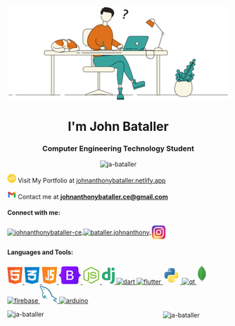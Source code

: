 [![MasterHead](assets/img/animated-programmer.gif)](http://johnanthonybataller.netlify.app/)

<h1 align="center">I'm John Bataller</h1>
<h3 align="center">Computer Engineering Technology Student</h3>

<!-- <img align="right" style="border-radius:50%" src="assets/img/animated-programmer.gif" width="600" />
 -->
<!-- VISIT COUNTER -->
<p align="center"> <img src="https://komarev.com/ghpvc/?username=ja-bataller&label=PROFILE%20VIEWS&color=FAD02C&style=flat" alt="ja-bataller" /> </p>


<img src="assets/img/code-icon.png" width="20" /> Visit My Portfolio at [johnanthonybataller.netlify.app](http://johnanthonybataller.netlify.app/)

<img src="assets/img/gmail-icon.png" width="20" /> Contact me at **johnanthonybataller.ce@gmail.com**

<h4 align="left">Connect with me:</h4>

<p align="left">
<a href="https://linkedin.com/in/johnanthonybataller-ce" target="blank">
 <img align="center" src="https://raw.githubusercontent.com/rahuldkjain/github-profile-readme-generator/master/src/images/icons/Social/linked-in-alt.svg"    alt="johnanthonybataller-ce" height="30" width="40" />
</a>
 
<a href="https://fb.com/bataller.johnanthony" target="blank">
 <img align="center" src="https://raw.githubusercontent.com/rahuldkjain/github-profile-readme-generator/master/src/images/icons/Social/facebook.svg" alt="bataller.johnanthony"  height="30" width="40" />
</a>
 
 <a href="https://www.instagram.com/ja_bataller" target="blank">
 <img align="center" src="assets/img/instagram-icon.png" alt="instagram"  height="35" />
</a>
</p>

<h4 align="left">Languages and Tools:</h4>
<p align="left"> 
 
 <a href="https://www.w3.org/html/" target="_blank" rel="noreferrer"> 
  <img src="assets/img/html.png" alt="html5" height="40"/>
 </a>
 
 <a href="https://www.w3schools.com/css/" target="_blank" rel="noreferrer"> 
  <img src="assets/img/css.png" alt="css3" height="40"/> 
 </a> 
 
 <a href="https://developer.mozilla.org/en-US/docs/Web/JavaScript" target="_blank" rel="noreferrer"> 
  <img src="assets/img/javascript.png" alt="javascript" height="40"/>
 </a> 
 
 <a href="https://getbootstrap.com" target="_blank" rel="noreferrer"> 
  <img src="assets/img/bootstrap.png" alt="bootstrap" height="40"/> 
 </a> 
 
 <a href="https://nodejs.org" target="_blank" rel="noreferrer"> 
  <img src="assets/img/node.png" alt="nodejs" width="40" height="40"/>
 </a> 
 
  <a href="https://www.djangoproject.com/" target="_blank" rel="noreferrer"> 
  <img src="assets/img/django.png" alt="django" height="37"/>
 </a> 
 
 <a href="https://dart.dev" target="_blank" rel="noreferrer"> 
  <img src="https://www.vectorlogo.zone/logos/dartlang/dartlang-icon.svg" alt="dart" width="40" height="40"/> 
 </a> 
 
 <a href="https://flutter.dev" target="_blank" rel="noreferrer"> 
  <img src="https://www.vectorlogo.zone/logos/flutterio/flutterio-icon.svg" alt="flutter" width="40" height="40"/>
 </a>
  
 <a href="https://www.python.org" target="_blank" rel="noreferrer"> 
  <img src="https://raw.githubusercontent.com/devicons/devicon/master/icons/python/python-original.svg" alt="python" width="40" height="40"/>
 </a> 
 
 <a href="https://www.qt.io/" target="_blank" rel="noreferrer"> 
  <img src="https://upload.wikimedia.org/wikipedia/commons/0/0b/Qt_logo_2016.svg" alt="qt" width="40" height="40"/>
 </a> 
 
 <a href="https://www.mongodb.com/" target="_blank" rel="noreferrer"> 
  <img src="assets/img/mongodb.png" alt="mongodb" height="45"/> 
 </a> 
 
 <a href="https://firebase.google.com/" target="_blank" rel="noreferrer"> 
  <img src="https://www.vectorlogo.zone/logos/firebase/firebase-icon.svg" alt="firebase" width="40" height="40"/>
 </a> 
  
 <a href="https://www.mysql.com/" target="_blank" rel="noreferrer"> 
  <img src="assets/img/mysql.png" alt="mysql" width="40" height="40"/>
 </a> 

 
 <a href="https://www.arduino.cc/" target="_blank" rel="noreferrer"> 
  <img src="https://cdn.worldvectorlogo.com/logos/arduino-1.svg" alt="arduino" width="40" height="40"/> 
 </a>
 
</p>

<p><img align="left" src="https://github-readme-stats.vercel.app/api/top-langs?username=ja-bataller&show_icons=true&locale=en&layout=compact&title_color=141414" alt="ja-bataller" width="350"/></p>

<p>&nbsp;<img align="center" src="https://github-readme-stats.vercel.app/api?username=ja-bataller&show_icons=true&title_color=141414&text_color=53565A&icon_color=FAD02C" alt="ja-bataller" width="420"/></p>
